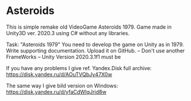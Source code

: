 # Asteroids

This is simple remake old VideoGame Asteroids 1979.
Game made in Unity3D ver. 2020.3 using C# without any libraries.

Task: "Asteroids 1979"
You need to develop the game on Unity as in 1979. Write supporting documentation. Upload it on GitHub.
– Don't use another FrameWorks
– Unity Version 2020.3.1f1 must be

If you have any problems I give ref. Yandex.Disk full archive:
https://disk.yandex.ru/d/AOuTVQbJy47X0w

The same way I give bild version on Windows:
https://disk.yandex.ru/d/yfaCdWIqJrid8w
